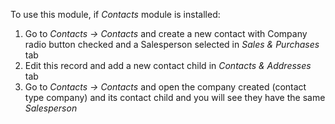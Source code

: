 To use this module, if *Contacts* module is installed:

1.  Go to *Contacts -\> Contacts* and create a new contact with Company
    radio button checked and a Salesperson selected in *Sales &
    Purchases* tab
2.  Edit this record and add a new contact child in *Contacts &
    Addresses* tab
3.  Go to *Contacts -\> Contacts* and open the company created (contact
    type company) and its contact child and you will see they have the
    same *Salesperson*
